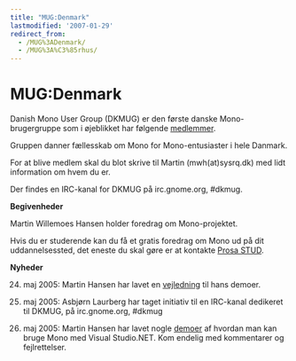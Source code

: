 ```yaml
---
title: "MUG:Denmark"
lastmodified: '2007-01-29'
redirect_from:
  - /MUG%3ADenmark/
  - /MUG%3A%C3%85rhus/
---
```


MUG:Denmark
===========

Danish Mono User Group (DKMUG) er den første danske Mono-brugergruppe som i øjeblikket har følgende [medlemmer](/Medlemmer).

Gruppen danner fællesskab om Mono for Mono-entusiaster i hele Danmark.

For at blive medlem skal du blot skrive til Martin (mwh(at)sysrq.dk) med lidt information om hvem du er.

Der findes en IRC-kanal for DKMUG på irc.gnome.org, #dkmug.

 **Begivenheder**

 Martin Willemoes Hansen holder foredrag om Mono-projektet.

Hvis du er studerende kan du få et gratis foredrag om Mono ud på dit uddannelsessted, det eneste du skal gøre er at kontakte [Prosa STUD](http://www.prosa.dk/stud/arrangementer/mono.shtml).

 **Nyheder**

24. maj 2005: Martin Hansen har lavet en [vejledning](http://home1.stofanet.dk/mh.homepage/docs/mono/vs/) til hans demoer.

11. maj 2005: Asbjørn Laurberg har taget initiativ til en IRC-kanal dedikeret til DKMUG, på irc.gnome.org, #dkmug

10. maj 2005: Martin Hansen har lavet nogle [demoer](http://home1.stofanet.dk/mh.homepage/video/mono/) af hvordan man kan bruge Mono med Visual Studio.NET. Kom endelig med kommentarer og fejlrettelser.

